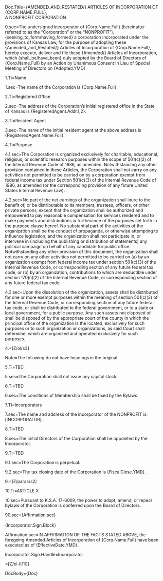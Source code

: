 Doc.Title=<span style="text-transform:uppercase">{Amended_and_Restated/} ARTICLES OF INCORPORATION OF<br> {Corp.Name.Full}</span>, <br>A NONPROFIT CORPORATION

0.sec=The undersigned incorporator of {Corp.Name.Full} (hereinafter referred to as the “Corporation” or the “NONPROFIT”), {seeking_to_form/having_formed} a corporation incorporated under the provisions of Kansas Law, for the purpose of adopting these {Amended_and_Restated/} Articles of Incorporation of {Corp.Name.Full}, hereby execute, deliver and file these {Amended/} Articles of Incorporation, which {shall_be/have_been} duly adopted by the Board of Directors of {Corp.Name.Full} by an Action by Unanimous Consent In Lieu of Special Meeting of Directors on {Adopted.YMD}

1.Ti=Name

1.sec=The name of the Corporation is {Corp.Name.Full}

2.Ti=Registered Office

2.sec=The address of the Corporation’s initial registered office in the State of Kansas is {RegisteredAgent.Addr.1,2}.

3.Ti=Resident Agent

3.sec=The name of the initial resident agent at the above address is {RegisteredAgent.Name.Full}.


4.Ti=Purpose

4.1.sec=The Corporation is organized exclusively for charitable, educational, religious, or scientific research purposes within the scope of 501(c)(3) of the Internal Revenue Code of 1986, as amended.  Notwithstanding any other provision contained in these Articles, the Corporation shall not carry on any activities not permitted to be carried on by a corporation exempt from federal income tax under Section 501(c)(3) of the Internal Revenue Code of 1986, as amended (or the corresponding provision of any future United States Internal Revenue Law).  

4.2.sec=No part of the net earnings of the organization shall inure to the benefit of, or be distributable to its members, trustees, officers, or other private persons, except that the organization shall be authorized and empowered to pay reasonable compensation for services rendered and to make payments and distributions in furtherance of the purposes set forth in the purpose clause hereof.  No substantial part of the activities of the organization shall be the conduct of propaganda, or otherwise attempting to influence legislation, and the organization shall not participate in, or intervene in (including the publishing or distribution of statements) any political campaign on behalf of any candidate for public office.  Notwithstanding any other provision of this document, the organization shall not carry on any other activities not permitted to be carried on (a) by an organization exempt from federal income tax under section 501(c)(3) of the Internal Revenue Code, or corresponding section of any future federal tax code, or (b) by an organization, contributions to which are deductible under section 170(c)(2) of the Internal Revenue Code, or corresponding section of any future federal tax code.

4.3.sec=Upon the dissolution of the organization, assets shall be distributed for one or more exempt purposes within the meaning of section 501(c)(3) of the Internal Revenue Code, or corresponding section of any future federal tax code, or shall be distributed to the federal government, or to a state or local government, for a public purpose.  Any such assets not disposed of shall be disposed of by the appropriate court of the county in which the principal office of the organization is the located, exclusively for such purposes or to such organization or organizations, as said Court shall determine, which are organized and operated exclusively for such purposes.

4.=[Z/ol/s3]

Note=The following do not have headings in the original

5.Ti=TBD

5.sec=The Corporation shall not issue any capital stock.

6.Ti=TBD

6.sec=The conditions of Membership shall be fixed by the Bylaws.

7.Ti=Incorporators

7.sec=The name and address of the incorporator of the NONPROFIT is:<br>[INCORPORATOR].

8.Ti=TBD

8.sec=The initial Directors of the Corporation shall be appointed by the Incorporator.

9.Ti=TBD

9.1.sec=The Corporation is perpetual.

9.2.sec=The tax closing date of the Corporation is {FiscalClose.YMD}.

9.=[Z/paras/s2]

10.Ti=ARTICLE X

10.sec=Pursuant to K.S.A. 17-6009, the power to adopt, amend, or repeal bylaws of the Corporation is conferred upon the Board of Directors.

90.sec={Affirmation.sec}<br><br>{Incorporator.Sign.Block}

Affirmation.sec=IN AFFIRMATION OF THE FACTS STATED ABOVE, the foregoing Amended Articles of Incorporation of {Corp.Name.Full} have been executed as of {EffectiveDate.YMD}.

Incorporator.Sign.Handle=Incorporator

=[Z/ol-II/10]

DocBody={Doc}